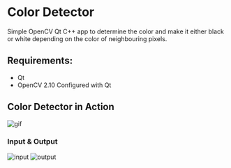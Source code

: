 # Color Detector

Simple OpenCV Qt C++ app to determine the color and make it either black or white depending on the color of neighbouring pixels.

## Requirements: 

* Qt 
* OpenCV 2.10 Configured with Qt

## Color Detector in Action
![gif](http://i.imgur.com/nAkk7lY.gif)

### Input & Output

![input](http://i.imgur.com/QGctDLd.jpg)
![output](http://i.imgur.com/9l8afM5.jpg)

